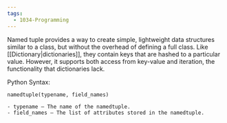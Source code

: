 ```yaml
---
tags:
  - 1034-Programming
---
```

Named tuple provides a way to create simple, lightweight data structures similar to a class, but without the overhead of defining a full class. Like [[Dictionary|dictionaries]], they contain keys that are hashed to a particular value. However, it supports both access from key-value and iteration, the functionality that dictionaries lack.

Python Syntax:
```
namedtuple(typename, field_names)

- typename – The name of the namedtuple.
- field_names – The list of attributes stored in the namedtuple.
```